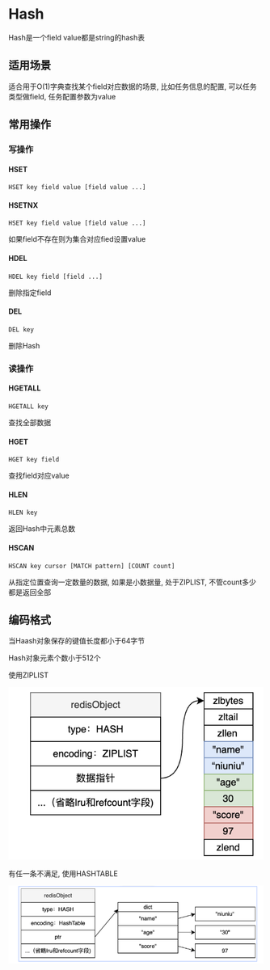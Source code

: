 # Hash

Hash是一个field value都是string的hash表

## 适用场景

适合用于O(1)字典查找某个field对应数据的场景, 比如任务信息的配置, 可以任务类型做field, 任务配置参数为value

## 常用操作

### 写操作

#### HSET

``` shell
HSET key field value [field value ...]
```

#### HSETNX

``` shell
HSET key field value [field value ...]
```

如果field不存在则为集合对应fied设置value

#### HDEL

``` shell
HDEL key field [field ...]
```

删除指定field

#### DEL

``` shell
DEL key
```

删除Hash

### 读操作

#### HGETALL

``` shell
HGETALL key
```

查找全部数据

#### HGET

``` shell
HGET key field
```

查找field对应value

#### HLEN

``` shell
HLEN key
```

返回Hash中元素总数

#### HSCAN

``` shell
HSCAN key cursor [MATCH pattern] [COUNT count]
```

从指定位置查询一定数量的数据, 如果是小数据量, 处于ZIPLIST, 不管count多少都是返回全部

## 编码格式

当Haash对象保存的键值长度都小于64字节

Hash对象元素个数小于512个

使用ZIPLIST

![image-20240303154209319](Hash.assets/image-20240303154209319.png)

有任一条不满足, 使用HASHTABLE

![image-20240303154238641](Hash.assets/image-20240303154238641.png)